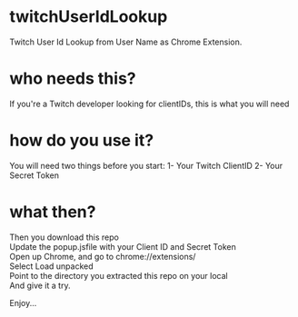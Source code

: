 # twitchUserIdLookup
Twitch User Id Lookup from User Name as Chrome Extension. 
# who needs this?
If you're a Twitch developer looking for clientIDs, this is what you will need
# how do you use it?
You will need two things before you start: 
1- Your Twitch ClientID
2- Your Secret Token
# what then?
Then you download this repo <br />
Update the popup.jsfile with your Client ID and Secret Token<br />
Open up Chrome, and go to chrome://extensions/<br />
Select Load unpacked <br />
Point to the directory you extracted this repo on your local <br />
And give it a try.<br />

Enjoy...
